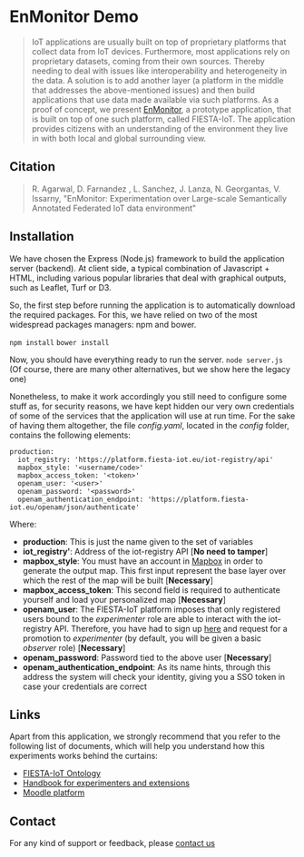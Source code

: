 # EnMonitor Demo

> IoT applications are usually built on top of proprietary platforms that collect data from IoT devices. Furthermore, most applications rely on proprietary datasets, coming from their own sources. Thereby needing to deal with issues like interoperability and heterogeneity in the data. A solution is to add another layer (a platform in the middle that addresses the above-mentioned issues) and then build applications that use data made available via such platforms. As a proof of concept, we present [EnMonitor](http://fiesta-iot.tlmat-unican.es/enmonitor-demo), a prototype application, that is built on top of one such platform, called FIESTA-IoT. The application provides citizens with an understanding of the environment they live in with both local and global surrounding view.

## Citation

> R. Agarwal, D. Farnandez , L. Sanchez, J. Lanza,  N. Georgantas, V. Issarny, "EnMonitor: Experimentation over Large-scale Semantically Annotated Federated IoT data environment"

## Installation

We have chosen the Express (Node.js) framework to build the application server (backend). At client side, a typical combination of Javascript + HTML, including various popular libraries that deal with graphical outputs, such as Leaflet, Turf or D3.

So, the first step before running the application is to automatically download the required packages. For this, we have relied on two of the most widespread packages managers: npm and bower.

`npm install`
`bower install`


Now, you should have everything ready to run the server. 
`node server.js`
(Of course, there are many other alternatives, but we show here the legacy one)

Nonetheless, to make it work accordingly you still need to configure some stuff as, for security reasons, we have kept hidden our very own credentials of some of the services that the application will use at run time. For the sake of having them altogether, the file *config.yaml*, located in the *config* folder, contains the following elements:

```
production:
  iot_registry: 'https://platform.fiesta-iot.eu/iot-registry/api'
  mapbox_style: '<username/code>' 
  mapbox_access_token: '<token>'
  openam_user: '<user>'
  openam_password: '<password>'
  openam_authentication_endpoint: 'https://platform.fiesta-iot.eu/openam/json/authenticate'    
```

Where: 
- **production**: This is just the name given to the set of variables
- **iot_registry'**: Address of the iot-registry API [**No need to tamper**]
- **mapbox_style**: You must have an account in [Mapbox](https://www.mapbox.com/) in order to generate the output map. This first input represent the base layer over which the rest of the map will be built [**Necessary**]
- **mapbox_access_token**: This second field is required to authenticate yourself and load your personalized map [**Necessary**]
- **openam_user**: The FIESTA-IoT platform imposes that only registered users bound to the *experimenter* role are able to interact with the iot-registry API. Therefore, you have had to sign up [here](https://platform.fiesta-iot.eu/openam/XUI/#register/) and request for a promotion to *experimenter* (by default, you will be given a basic *observer* role) [**Necessary**]
- **openam_password**: Password tied to the above user [**Necessary**]
- **openam_authentication_endpoint**: As its name hints, through this address the system will check your identity, giving you a SSO token in case your credentials are correct

## Links

Apart from this application, we strongly recommend that you refer to the following list of documents, which will help you understand how this experiments works behind the curtains:

- [FIESTA-IoT Ontology](http://ontology.fiesta-iot.eu)
- [Handbook for experimenters and extensions](http://moodle.fiesta-iot.eu/pluginfile.php/711/mod_resource/content/5/FIESTA-IoT_Handbook4ThirdParties_v4.0.pdf)
- [Moodle platform](http://moodle.fiesta-iot.eu/)

## Contact

For any kind of support or feedback, please [contact us](http://fiesta-iot.eu/index.php/support/)









